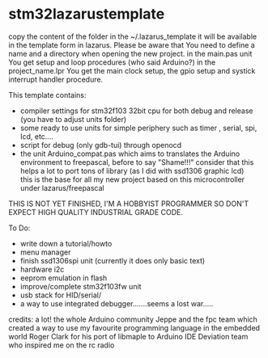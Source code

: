 # stm32lazarustemplate
copy the content of the folder in the ~/.lazarus_template
it will be available in the template form in lazarus.
Please be aware that You need to define a name and a directory when opening the new project.
in the main.pas unit You get setup and loop procedures (who said Arduino?)
in the project_name.lpr You get the main clock setup, the gpio setup and systick interrupt handler procedure.

This template contains:
- compiler settings for stm32f103 32bit cpu for both debug and release (you have to adjust units folder)
- some ready to use units for simple periphery such as timer , serial, spi, lcd, etc....
- script for debug (only gdb-tui) through openocd
- the unit Arduino_compat.pas which aims to translates the Arduino environment to freepascal, 
  before to say "Shame!!!" consider that this helps a lot to port tons of library (as I did with ssd1306 graphic lcd)  
this is the base for all my new project based on this microcontroller under lazarus/freepascal

THIS IS NOT YET FINISHED, I'M A HOBBYIST PROGRAMMER SO DON'T EXPECT HIGH QUALITY INDUSTRIAL GRADE CODE.


To Do:
- write down a tutorial/howto
- menu manager
- finish ssd1306spi unit (currently it does only basic text)
- hardware i2c
- eeprom emulation in flash
- improve/complete stm32f103fw unit
- usb stack for HID/serial/
- a way to use integrated debugger.......seems a lost war.....

credits: a lot!
the whole Arduino community
Jeppe and the fpc team which created a way to use my favourite programming language in the embedded world
Roger Clark for his port of libmaple to Arduino IDE
Deviation team who inspired me on the rc radio

